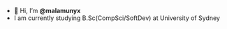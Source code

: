 - 👋 Hi, I’m <strong>@malamunyx</strong>
- I am currently studying B.Sc(CompSci/SoftDev) at University of Sydney

<!---
- 💞️ I’m looking to collaborate on ...
- 📫 How to reach me ...
--->

<!---
malamunyx/malamunyx is a ✨ special ✨ repository because its `README.md` (this file) appears on your GitHub profile.
You can click the Preview link to take a look at your changes.
--->
